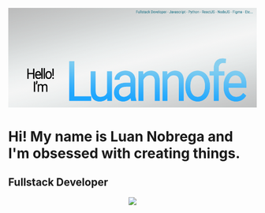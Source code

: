 ![Alt text](BannerGithub.png?raw=true "BannerLuannofe")
<p align="center">
 <h1> Hi! My name is Luan Nobrega  and I'm obsessed with creating things. </h1>
</p>

## Fullstack Developer


<p align="center">
  <a href="https://skillicons.dev">
    <img src="https://skillicons.dev/icons?i=js,html,firebase,flask,gamemakerstudio,nodejs,react,sass,figma,py&perline=5" />
  </a>
</p>
